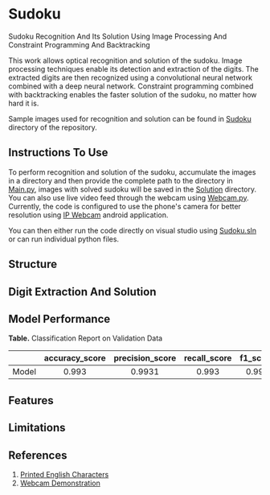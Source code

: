 # Sudoku
Sudoku Recognition And Its Solution Using Image Processing And Constraint Programming And Backtracking

This work allows optical recognition and solution of the sudoku. Image processing techniques enable its detection and extraction of the digits. The extracted digits are then recognized using a convolutional neural network combined with a deep neural network. Constraint programming combined with backtracking enables the faster solution of the sudoku, no matter how hard it is.

Sample images used for recognition and solution can be found in [Sudoku](https://github.com/milind-prajapat/Sudoku/tree/main/Sudoku) directory of the repository.

## Instructions To Use
To perform recognition and solution of the sudoku, accumulate the images in a directory and then provide the complete path to the directory in [Main.py](https://github.com/milind-prajapat/Sudoku/blob/main/Main.py), images with solved sudoku will be saved in the [Solution](https://github.com/milind-prajapat/Sudoku/tree/main/Solution) directory. You can also use live video feed through the webcam using [Webcam.py](https://github.com/milind-prajapat/Sudoku/blob/main/Webcam.py). Currently, the code is configured to use the phone's camera for better resolution using [IP Webcam](https://play.google.com/store/apps/details?id=com.pas.webcam) android application.

You can then either run the code directly on visual studio using [Sudoku.sln](https://github.com/milind-prajapat/Sudoku/blob/main/Sudoku.sln) or can run individual python files.

## Structure

## Digit Extraction And Solution

## Model Performance

**Table.** Classification Report on Validation Data 

|  | accuracy_score | precision_score | recall_score | f1_score|
| --- | :---: | :---: | :---: | ---: |
| Model    |      0.993     |      0.9931     |   0.993  |  0.9936 |

## Features

## Limitations

## References
1. [Printed English Characters](https://drive.google.com/file/d/1UYUyG0Z_33_IiMjOhy48w_ek38j-68dx/view?usp=sharing)
2. [Webcam Demonstration](https://drive.google.com/file/d/1NDWFiYbbc5GfrwAFLoWxFhMlrgRaR47R/view?usp=sharing)
